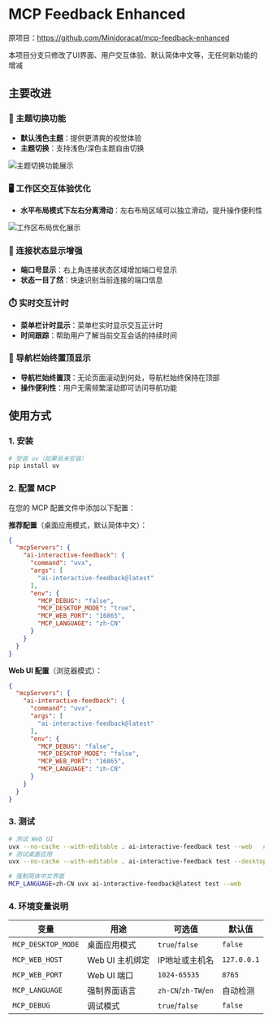 # MCP Feedback Enhanced

原项目：https://github.com/Minidoracat/mcp-feedback-enhanced

本项目分支只修改了UI界面、用户交互体验、默认简体中文等，无任何新功能的增减

## 主要改进

### 🎨 主题切换功能
- **默认浅色主题**：提供更清爽的视觉体验
- **主题切换**：支持浅色/深色主题自由切换

![主题切换功能展示](docs/zh-CN/images/222222.png)

### 🖥️ 工作区交互体验优化
- **水平布局模式下左右分离滑动**：左右布局区域可以独立滑动，提升操作便利性

![工作区布局优化展示](docs/zh-CN/images/11111.png)

### 🔗 连接状态显示增强
- **端口号显示**：右上角连接状态区域增加端口号显示
- **状态一目了然**：快速识别当前连接的端口信息

### ⏱️ 实时交互计时
- **菜单栏计时显示**：菜单栏实时显示交互正计时
- **时间跟踪**：帮助用户了解当前交互会话的持续时间

### 📝 导航栏始终置顶显示
- **导航栏始终置顶**：无论页面滚动到何处，导航栏始终保持在顶部
- **操作便利性**：用户无需频繁滚动即可访问导航功能

## 使用方式

### 1. 安装
```bash
# 安装 uv（如果尚未安装）
pip install uv
```

### 2. 配置 MCP
在您的 MCP 配置文件中添加以下配置：

**推荐配置**（桌面应用模式，默认简体中文）：
```json
{
  "mcpServers": {
    "ai-interactive-feedback": {
      "command": "uvx",
      "args": [
        "ai-interactive-feedback@latest"
      ],
      "env": {
        "MCP_DEBUG": "false",
        "MCP_DESKTOP_MODE": "true",
        "MCP_WEB_PORT": "16865",
        "MCP_LANGUAGE": "zh-CN"
      }
    }
  }
}
```

**Web UI 配置**（浏览器模式）：
```json
{
  "mcpServers": {
    "ai-interactive-feedback": {
      "command": "uvx",
      "args": [
        "ai-interactive-feedback@latest"
      ],
      "env": {
        "MCP_DEBUG": "false",
        "MCP_DESKTOP_MODE": "false",
        "MCP_WEB_PORT": "16865",
        "MCP_LANGUAGE": "zh-CN"
      }
    }
  }
}
```

### 3. 测试
```bash
# 测试 Web UI
uvx --no-cache --with-editable . ai-interactive-feedback test --web   # Web UI 测试 (持续运行)
# 测试桌面应用
uvx --no-cache --with-editable . ai-interactive-feedback test --desktop # 桌面应用测试

# 强制简体中文界面
MCP_LANGUAGE=zh-CN uvx ai-interactive-feedback@latest test --web
```

### 4. 环境变量说明
| 变量 | 用途 | 可选值 | 默认值 |
|------|------|--------|--------|
| `MCP_DESKTOP_MODE` | 桌面应用模式 | `true`/`false` | `false` |
| `MCP_WEB_HOST` | Web UI 主机绑定 | IP地址或主机名 | `127.0.0.1` |
| `MCP_WEB_PORT` | Web UI 端口 | `1024-65535` | `8765` |
| `MCP_LANGUAGE` | 强制界面语言 | `zh-CN`/`zh-TW`/`en` | 自动检测 |
| `MCP_DEBUG` | 调试模式 | `true`/`false` | `false` |
